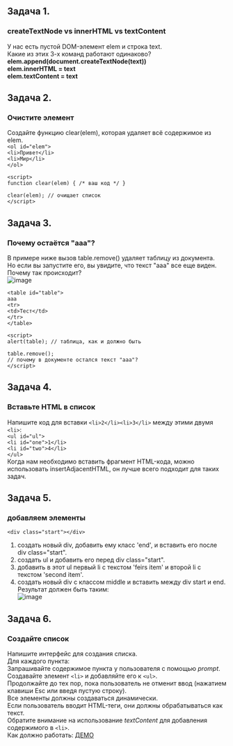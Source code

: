 ## Задача 1.   
### createTextNode vs innerHTML vs textContent  
У нас есть пустой DOM-элемент elem и строка text.  
Какие из этих 3-х команд работают одинаково?  
**elem.append(document.createTextNode(text))  
elem.innerHTML = text  
elem.textContent = text**  

## Задача 2.   
### Очистите элемент  
Создайте функцию clear(elem), которая удаляет всё содержимое из elem.  
`<ol id="elem">`  
  `<li>Привет</li>`  
  `<li>Мир</li>`  
`</ol>`  

`<script>`  
  `function clear(elem) { /* ваш код */ }`  

  `clear(elem); // очищает список`  
`</script>`  

## Задача 3.   
### Почему остаётся "aaa"?  
В примере ниже вызов table.remove() удаляет таблицу из документа.  
Но если вы запустите его, вы увидите, что текст "aaa" все еще виден.  
Почему так происходит?  
![image](https://user-images.githubusercontent.com/113675674/216991201-c427bc21-a457-4b29-b782-6e8a5b0f6ef1.png)  

`<table id="table">`  
  `aaa`  
  `<tr>`  
   `<td>Тест</td>`  
  `</tr>`  
`</table>`  

`<script>`  
  `alert(table); // таблица, как и должно быть`  

  `table.remove();`  
  `// почему в документе остался текст "ааа"?`  
`</script>`  

## Задача 4.   
### Вставьте HTML в список  
Напишите код для вставки `<li>2</li><li>3</li>` между этими двумя `<li>`:  
`<ul id="ul">`  
  `<li id="one">1</li>`  
  `<li id="two">4</li>`  
`</ul>`   
Когда нам необходимо вставить фрагмент HTML-кода, можно использовать insertAdjacentHTML, он лучше всего подходит для таких задач.  


## Задача 5.   
### добавляем элементы  
`<div class="start"></div>`  
1. создать новый div, добавить ему класс 'end', и вставить его после div class="start".  
2. создать ul и добавить его перед div class="start".  
3. добавить в этот ul первый li с текстом 'feirs item' и второй li с текстом 'second item'.  
4. создать новый div с классом middle и вставить между div start и end.  
Результат должен быть таким:  
![image](https://user-images.githubusercontent.com/113675674/224998215-0838034e-9e20-4456-97a9-29d2d1c90493.png)  


## Задача 6.   
### Создайте список  
Напишите интерфейс для создания списка.  
Для каждого пункта:  
Запрашивайте содержимое пункта у пользователя с помощью _prompt_.  
Создавайте элемент `<li>` и добавляйте его к `<ul>`.  
Продолжайте до тех пор, пока пользователь не отменит ввод (нажатием клавиши Esc или введя пустую строку).  
Все элементы должны создаваться динамически.  
Если пользователь вводит HTML-теги, они должны обрабатываться как текст.  
Обратите внимание на использование _textContent_ для добавления содержимого в `<li>`.  
Как должно работать: [ДЕМО](https://ru.js.cx/task/create-list/solution/)  

